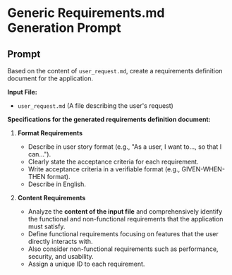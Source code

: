 # Generic Requirements.md Generation Prompt

## Prompt

Based on the content of `user_request.md`, create a requirements definition document for the application.

**Input File:**
- `user_request.md` (A file describing the user's request)

**Specifications for the generated requirements definition document:**

1.  **Format Requirements**
    *   Describe in user story format (e.g., "As a user, I want to..., so that I can...").
    *   Clearly state the acceptance criteria for each requirement.
    *   Write acceptance criteria in a verifiable format (e.g., GIVEN-WHEN-THEN format).
    *   Describe in English.

2.  **Content Requirements**
    *   Analyze the **content of the input file** and comprehensively identify the functional and non-functional requirements that the application must satisfy.
    *   Define functional requirements focusing on features that the user directly interacts with.
    *   Also consider non-functional requirements such as performance, security, and usability.
    *   Assign a unique ID to each requirement.